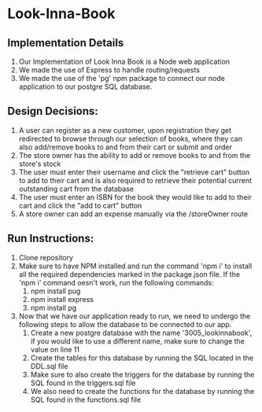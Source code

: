 # Look-Inna-Book
## Implementation Details
1. Our Implementation of Look Inna Book is a Node web application
2. We made the use of Express to handle routing/requests
3. We made the use of the 'pg' npm package to connect our node application to our postgre SQL database.

## Design Decisions:
1. A user can register as a new customer, upon registration they get redirected to browse through our selection of books, where they can also add/remove books to and from their cart or submit and order
2. The store owner has the ability to add or remove books to and from the store's stock
3. The user must enter their username and click the "retrieve cart" button to add to their cart and is also required to retrieve their potential current outstanding cart from the database
4. The user must enter an ISBN for the book they would like to add to their cart and click the "add to cart" button
5. A store owner can add an expense manually via the /storeOwner route
   
## Run Instructions:
1. Clone repository
2. Make sure to have NPM installed and run the command 'npm i' to install all the required dependencies marked in the package.json file. If the 'npm i' command oesn't work, run the following commands:
   1. npm install pug
   2. npm install express
   3. npm install pg
3. Now that we have our application ready to run, we need to undergo the following steps to allow the database to be connected to our app.
   1. Create a new postgre database with the name '3005_lookinnabook', if you would like to use a different name, make sure to change the value on line 11
   2. Create the tables for this database by running the SQL located in the DDL.sql file
   3. Make sure to also create the triggers for the database by running the SQL found in the triggers.sql file
   4. We also need to create the functions for the database by running the SQL found in the functions.sql file

